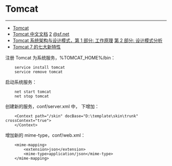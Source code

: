 
# Tomcat

----

* [Tomcat](http://tomcat.apache.org)
* [Tomcat 中文文档](http://tomcat.jaxwiki.org/)
    [2](http://tomcat.jaxmao.org/)
    [@sf.net](http://sourceforge.net/projects/jaxmao/)
* [Tomcat 系统架构与设计模式，第 1 部分: 工作原理](http://www.ibm.com/developerworks/cn/java/j-lo-tomcat1/)
    [第 2 部分: 设计模式分析](http://www.ibm.com/developerworks/cn/java/j-lo-tomcat2/)
* [Tomcat 7 的七大新特性](http://www.javaeye.com/news/17928)

注册 Tomcat 为系统服务，%TOMCAT_HOME%/bin：

```
    service install tomcat
    service remove tomcat
```

启动系统服务：

```
    net start tomcat
    net stop tomcat
```

创建新的服务，conf/server.xml 中，<Host> 下增加：

```
    <Context path="/skin" docBase="D:\template\skin\trunk" crossContext="true">
    </Context>
```

增加新的 mime-type，conf/web.xml：

```
    <mime-mapping>
        <extension>json</extension>
        <mime-type>application/json</mime-type>
    </mime-mapping>
```
